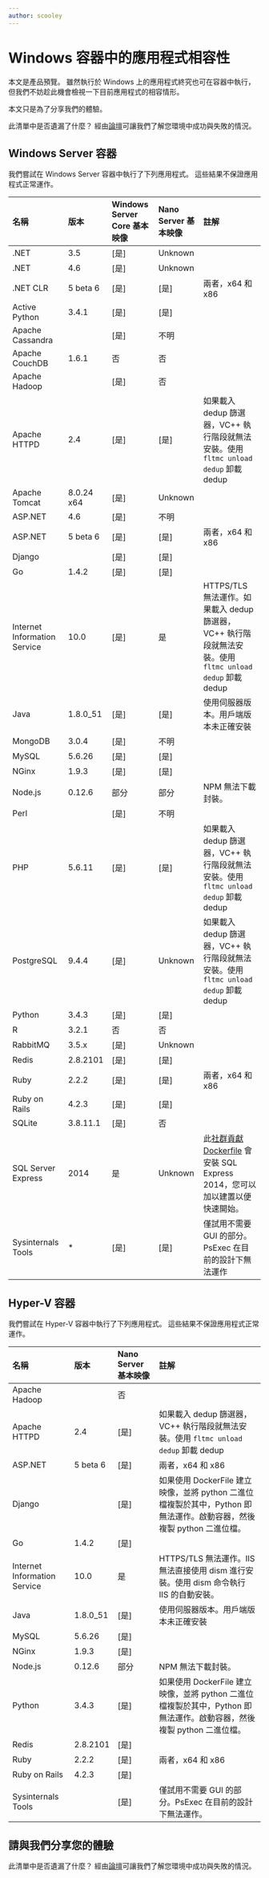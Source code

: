 ```yaml
---
author: scooley
---
```


# Windows 容器中的應用程式相容性

本文是產品預覽。 雖然執行於 Windows 上的應用程式終究也可在容器中執行，但我們不妨趁此機會檢視一下目前應用程式的相容情形。

本文只是為了分享我們的體驗。

此清單中是否遺漏了什麼？ 經由[論壇](https://social.msdn.microsoft.com/Forums/en-US/home?forum=windowscontainers)可讓我們了解您環境中成功與失敗的情況。

## Windows Server 容器

我們嘗試在 Windows Server 容器中執行了下列應用程式。 這些結果不保證應用程式正常運作。

| **名稱**| **版本**| **Windows Server Core 基本映像**| **Nano Server 基本映像**| **註解**|
|:-----|:-----|:-----|:-----|:-----|
| .NET| 3.5| [是]| Unknown| |
| .NET| 4.6| [是]| Unknown| |
| .NET CLR| 5 beta 6| [是]| [是]| 兩者，x64 和 x86|
| Active Python| 3.4.1| [是]| [是]| |
| Apache Cassandra| | [是]| 不明|
| Apache CouchDB| 1.6.1| 否| 否| |
| Apache Hadoop| | [是]| 否| |
| Apache HTTPD| 2.4| [是]| [是]| 如果載入 dedup 篩選器，VC++ 執行階段就無法安裝。使用 `fltmc unload dedup` 卸載 dedup|
| Apache Tomcat| 8.0.24 x64| [是]| Unknown| |
| ASP.NET| 4.6| [是]| 不明| |
| ASP.NET| 5 beta 6| [是]| [是]| 兩者，x64 和 x86|
| Django| | [是]| [是]| |
| Go| 1.4.2| [是]| [是]| |
| Internet Information Service| 10.0| [是]| 是| HTTPS/TLS 無法運作。如果載入 dedup 篩選器，VC++ 執行階段就無法安裝。使用 `fltmc unload dedup` 卸載 dedup|
| Java| 1.8.0_51| [是]| [是]| 使用伺服器版本。用戶端版本未正確安裝|
| MongoDB| 3.0.4| [是]| 不明| |
| MySQL| 5.6.26| [是]| [是]| |
| NGinx| 1.9.3| [是]| [是]| |
| Node.js| 0.12.6| 部分| 部分| NPM 無法下載封裝。|
| Perl| | [是]| 不明| |
| PHP| 5.6.11| [是]| [是]| 如果載入 dedup 篩選器，VC++ 執行階段就無法安裝。使用 `fltmc unload dedup` 卸載 dedup|
| PostgreSQL| 9.4.4| [是]| Unknown| 如果載入 dedup 篩選器，VC++ 執行階段就無法安裝。使用 `fltmc unload dedup` 卸載 dedup|
| Python| 3.4.3| [是]| [是]| |
| R| 3.2.1| 否| 否| |
| RabbitMQ| 3.5.x| [是]| Unknown| |
| Redis| 2.8.2101| [是]| [是]| |
| Ruby| 2.2.2| [是]| [是]| 兩者，x64 和 x86|
| Ruby on Rails| 4.2.3| [是]| [是]| |
| SQLite| 3.8.11.1| [是]| 否| |
| SQL Server Express| 2014| 是| Unknown| 此[社群貢獻 Dockerfile](https://github.com/brogersyh/Dockerfiles-for-windows/tree/master/sqlexpress) 會安裝 SQL Express 2014，您可以加以建置以便快速開始。|
| Sysinternals Tools| *| [是]| [是]| 僅試用不需要 GUI 的部分。PsExec 在目前的設計下無法運作|

## Hyper-V 容器

我們嘗試在 Hyper-V 容器中執行了下列應用程式。 這些結果不保證應用程式正常運作。

| **名稱**| **版本**| **Nano Server 基本映像**| **註解**|
|:-----|:-----|:-----|:-----|
| Apache Hadoop| | 否| |
| Apache HTTPD| 2.4| [是]| 如果載入 dedup 篩選器，VC++ 執行階段就無法安裝。使用 `fltmc unload dedup` 卸載 dedup|
| ASP.NET| 5 beta 6| [是]| 兩者，x64 和 x86|
| Django| | [是]| 如果使用 DockerFile 建立映像，並將 python 二進位檔複製於其中，Python 即無法運作。啟動容器，然後複製 python 二進位檔。|
| Go| 1.4.2| [是]| |
| Internet Information Service| 10.0| 是| HTTPS/TLS 無法運作。IIS 無法直接使用 dism 進行安裝。使用 dism 命令執行 IIS 的自動安裝。|
| Java| 1.8.0_51| [是]| 使用伺服器版本。用戶端版本未正確安裝|
| MySQL| 5.6.26| [是]| |
| NGinx| 1.9.3| [是]| |
| Node.js| 0.12.6| 部分| NPM 無法下載封裝。|
| Python| 3.4.3| [是]| 如果使用 DockerFile 建立映像，並將 python 二進位檔複製於其中，Python 即無法運作。啟動容器，然後複製 python 二進位檔。|
| Redis| 2.8.2101| [是]| |
| Ruby| 2.2.2| [是]| 兩者，x64 和 x86|
| Ruby on Rails| 4.2.3| [是]| |
| Sysinternals Tools| | [是]| 僅試用不需要 GUI 的部分。PsExec 在目前的設計下無法運作。|

## 請與我們分享您的體驗

此清單中是否遺漏了什麼？ 經由[論壇](https://social.msdn.microsoft.com/Forums/en-US/home?forum=windowscontainers)可讓我們了解您環境中成功與失敗的情況。






<!--HONumber=Mar16_HO2-->


